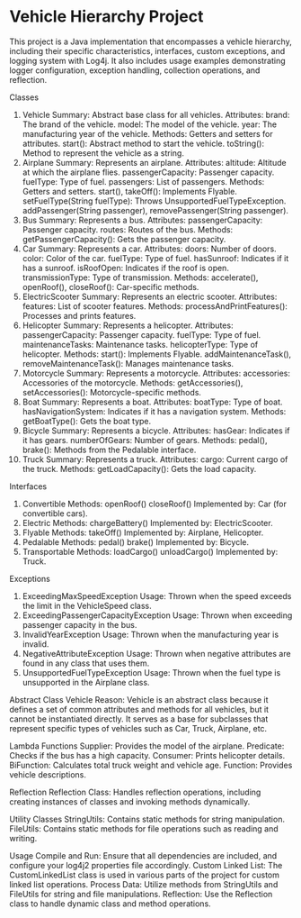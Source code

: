 ﻿# Vehicle Hierarchy Project
This project is a Java implementation that encompasses a vehicle hierarchy, including their specific characteristics, interfaces, custom exceptions, and logging system with Log4j. It also includes usage examples demonstrating logger configuration, exception handling, collection operations, and reflection.

Classes
1. Vehicle
Summary: Abstract base class for all vehicles.
Attributes:
brand: The brand of the vehicle.
model: The model of the vehicle.
year: The manufacturing year of the vehicle.
Methods:
Getters and setters for attributes.
start(): Abstract method to start the vehicle.
toString(): Method to represent the vehicle as a string.
2. Airplane
Summary: Represents an airplane.
Attributes:
altitude: Altitude at which the airplane flies.
passengerCapacity: Passenger capacity.
fuelType: Type of fuel.
passengers: List of passengers.
Methods:
Getters and setters.
start(), takeOff(): Implements Flyable.
setFuelType(String fuelType): Throws UnsupportedFuelTypeException.
addPassenger(String passenger), removePassenger(String passenger).
3. Bus
Summary: Represents a bus.
Attributes:
passengerCapacity: Passenger capacity.
routes: Routes of the bus.
Methods:
getPassengerCapacity(): Gets the passenger capacity.
4. Car
Summary: Represents a car.
Attributes:
doors: Number of doors.
color: Color of the car.
fuelType: Type of fuel.
hasSunroof: Indicates if it has a sunroof.
isRoofOpen: Indicates if the roof is open.
transmissionType: Type of transmission.
Methods:
accelerate(), openRoof(), closeRoof(): Car-specific methods.
5. ElectricScooter
Summary: Represents an electric scooter.
Attributes:
features: List of scooter features.
Methods:
processAndPrintFeatures(): Processes and prints features.
6. Helicopter
Summary: Represents a helicopter.
Attributes:
passengerCapacity: Passenger capacity.
fuelType: Type of fuel.
maintenanceTasks: Maintenance tasks.
helicopterType: Type of helicopter.
Methods:
start(): Implements Flyable.
addMaintenanceTask(), removeMaintenanceTask(): Manages maintenance tasks.
7. Motorcycle
Summary: Represents a motorcycle.
Attributes:
accessories: Accessories of the motorcycle.
Methods:
getAccessories(), setAccessories(): Motorcycle-specific methods.
8. Boat
Summary: Represents a boat.
Attributes:
boatType: Type of boat.
hasNavigationSystem: Indicates if it has a navigation system.
Methods:
getBoatType(): Gets the boat type.
9. Bicycle
Summary: Represents a bicycle.
Attributes:
hasGear: Indicates if it has gears.
numberOfGears: Number of gears.
Methods:
pedal(), brake(): Methods from the Pedalable interface.
10. Truck
Summary: Represents a truck.
Attributes:
cargo: Current cargo of the truck.
Methods:
getLoadCapacity(): Gets the load capacity.

Interfaces
1. Convertible
Methods:
openRoof()
closeRoof()
Implemented by: Car (for convertible cars).
2. Electric
Methods:
chargeBattery()
Implemented by: ElectricScooter.
3. Flyable
Methods:
takeOff()
Implemented by: Airplane, Helicopter.
4. Pedalable
Methods:
pedal()
brake()
Implemented by: Bicycle.
5. Transportable
Methods:
loadCargo()
unloadCargo()
Implemented by: Truck.

Exceptions
1. ExceedingMaxSpeedException
Usage: Thrown when the speed exceeds the limit in the VehicleSpeed class.
2. ExceedingPassengerCapacityException
Usage: Thrown when exceeding passenger capacity in the bus.
3. InvalidYearException
Usage: Thrown when the manufacturing year is invalid.
4. NegativeAttributeException
Usage: Thrown when negative attributes are found in any class that uses them.
5. UnsupportedFuelTypeException
Usage: Thrown when the fuel type is unsupported in the Airplane class.

Abstract Class
Vehicle
Reason: Vehicle is an abstract class because it defines a set of common attributes and methods for all vehicles, but it cannot be instantiated directly. It serves as a base for subclasses that represent specific types of vehicles such as Car, Truck, Airplane, etc.

Lambda Functions
Supplier: Provides the model of the airplane.
Predicate: Checks if the bus has a high capacity.
Consumer: Prints helicopter details.
BiFunction: Calculates total truck weight and vehicle age.
Function: Provides vehicle descriptions.

Reflection
Reflection Class: Handles reflection operations, including creating instances of classes and invoking methods dynamically.

Utility Classes
StringUtils: Contains static methods for string manipulation.
FileUtils: Contains static methods for file operations such as reading and writing.

Usage
Compile and Run: Ensure that all dependencies are included, and configure your log4j2 properties file accordingly.
Custom Linked List: The CustomLinkedList class is used in various parts of the project for custom linked list operations.
Process Data: Utilize methods from StringUtils and FileUtils for string and file manipulations.
Reflection: Use the Reflection class to handle dynamic class and method operations.

